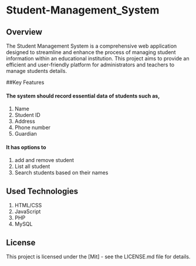 # Student-Management_System

## Overview
The Student Management System is a comprehensive web application designed to streamline and enhance the process of managing student information within an educational institution. This project aims to provide an efficient and user-friendly platform for administrators and teachers to manage students details.

##Key Features
#### The system should record essential data of students such as,
1. Name
2. Student ID
3. Address
4. Phone number
5. Guardian
#### It has options to
1. add and remove student
2. List all student
3. Search students based on their names
    
## Used Technologies
1. HTML/CSS
2. JavaScript
3. PHP
4. MySQL
   
## License
This project is licensed under the [Mit] - see the LICENSE.md file for details.

